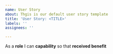 ```yaml
---
name: User Story
about: Thgis is our default user story template
title: 'User Story: <TITLE>'
labels: ''
assignees: ''

---
```


As a **role** I can **capability** so that **received benefit**
